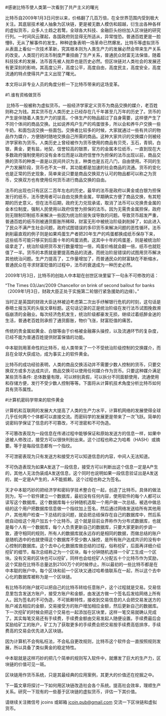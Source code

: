 #感谢比特币使人类第一次看到了共产主义的曙光


比特币自2009年1月3日问世以来，价格翻了几百万倍，在全世界范围内受到极大关注。其底层技术被人抽象为区块链，更是被无数人模仿和超越，衍生出各种各样的虚拟货币，众多人士趋之若鹜，全球各大科技、金融巨头纷纷加入区块链的研究行列。一时间风云骤起，各国政府则显得无所适从，异常惶恐。普通百姓更是一脸懵B，无从了解事件的发生。种种迹象表明一场革命已然爆发。比特币等虚拟货币从表面上看似一次技术革新，究其根本则为人类生产力的发展必然会带来生产关系的改变。人类现行的法币制度严重扭曲了生产关系，普通民众财富无法保值，随着科技技术的发展，法币首先被人抛弃也是历史必然。但区块链对人类社会的发展还有更深刻的影响，其高度公开，高度公平，高度自由，高度民主，高度安全，高度流通的特点使得共产主义出现了曙光。


本文将以非专业人员的角度分析一下比特币带来的这场变革。


#1.谁有资格做货币

 比特币一般被称为虚拟货币。一般经济学家定义货币为商品交换的媒介，老百姓则称之为钱。其实货币在人类历史上已经存在几千年甚至几万年的历史了。货币的产生是伴随着人类生产力的提高，个体生产的物品超过了自身需要，这样便产生了不同个体间的商品交换。比如说养鸡户生产的鸡蛋很多，所以会和养牛户交换一些牛奶，和面包店交换一些面包。交换者比较多的时候，大家就通过一些有共识的物品作为媒介，方便随时随地交换自己所需的商品。这种大家共识的交换媒介则被经济学家称为货币。人类历史上曾经被作为货币使用的商品有贝壳，玉石，青铜，白银，黄金，更有盐，地契，信誉较高的银票，官方的金属本位纸币，一直到现在大多数政府强制使用的没有金本位而是以政府信誉作为担保的法币出现以前，商品交换的货币的种类一直是以民间共识为主，种类也是五花八门，自由使用。不同的生产力发展阶段，货币也不太一样，其功能都是加速的社会商品的流通。货币的变化也是正常的历史现象，简单来说只要是商品交换双方认可的物品都可以称之为货币，交换双方也有使用任何货币进行商品交换的自由。


法币的出现也只有区区二百年左右的历史。最早的法币是政府以黄金或白银为担保发行的纸币，法币使用者可以自由兑换贵金属，早期确实方便了商品交换，有其短期的历史意义。但在法币后期，政府无力兑现承诺，取消了法币可以兑换贵金属的金本位制度，强制人民使用以政府信誉为担保的法币。因为无需贵金属担保，政府则无限制印制纸币来解决一些因为统治阶层失误导致的问题。导致货币超发严重，普通百姓的纸币则被通货膨胀所稀释，财富无形中被统治阶级剥削掉了，如此进入了民众不满产生社会问题，政府试图错误的多印货币来解决问题的恶性循环。法币剥削最直观的例子则是如果鸡蛋生产者把20年生产的鸡蛋都换成纸币保存下来，这些纸币可能只够买到后面十年的鸡蛋消费。这其中十年的鸡蛋差，则是被统治阶级拿走了，统治阶级把货币发行数量增加一倍，鸡蛋价格就会翻一倍，纸币也就贬值了一半。货币的本质就是要提高商品的流通，而统治阶层错误的试图用货币解决其他统治问题。生产力提高了，工作量增加了，而普通民众的财富缺在不断缩水，普通民众在寻求财富贬值的过程中，法币的衰退成为一种历史必然。


2009年1月3日，比特币的创始人中本聪在创世区块里留下一句永不可修改的话：

“The Times 03/Jan/2009 Chancellor on brink of second bailout for banks（2009年1月3日，财政大臣正处于实施第二轮银行紧急援助的边缘）。”

当时正是英国的财政大臣达林被迫考虑第二次出手纾解银行危机的时刻，这句话是泰晤士报当天的头版文章标题。这句话记录的正是统治阶级在发行法币试图挽救濒临崩溃的金融业。每次经济危机发生，统治阶级都豪发无损，继续过着纸醉金迷的生活，普通老百姓则承担了通货膨胀，物价飞涨，财富贬值的痛苦。

传统的贵金属如黄金、白银等由于价格被金融寡头操控，以及流通环节的复杂度，已经不能为普通百姓提供财富保值的功能。

中本聪则用革命性的比特币，给人类带来了一个不受统治阶级控制的交换媒介，而且在全球大获成功，成为事实上的软件黄金。


比特币的成功经验表明，人类的商品交换活动并不需要少数人控制的货币，只要交换双方或多方达成共识，商品交换可以使用任何媒介作为货币。只要这种媒介满足某些货币条件: 总体数量有限，可以辨别真假，可以拆分不同面额使用，流通使用和存储方便，发行不受少数人控制等等。下面将从计算机技术角度分析比特币如何具有货币属性。


#计算机密码学带来的软件黄金


计算机和互联网的发展大大提高了人类的生产力水平，计算机网络的发展使得全球几乎任何两个个体都可以直接交流。而密码学的发展更是带来了一次飞跃。简单的说密码学保证了信息的不可篡改，不可泄密和不可伪造。


不可篡改表现为一段信息在传递过程中能够保证和原始发送方的信息一样，如果中途被人修改过，接受方可以很快判别出来。这个过程也称之为哈希（HASH）或摘要。等于是每段信息都有一个指纹。


不可泄密表现为只有发送方和接受方可以知道信息的内容，中间人无法知道。


不可伪造表现为如果A发送了一段信息，接受方可以判断出这个信息一定是A产生的，其他人无法伪装成A发送信息，这个同时也说明如果一段信息验证出是A发送的，就一定是A产生的，A不能抵赖。这个过程也称之为签名。


天才中本聪巧妙的把经济学和密码学技术整合在一起，创造了比特币。具体的做法则为，写一个软件建立一个数据库，最初没有任何内容，使用软件的每个人都可以读写这个数据库。这个数据库每十分钟随机选取一个用户做一次总结，被选中做总结的这个用户把数据库信息做一个指纹加上签名，然后通过网络发送给所有其他用户，其他用户检查一下总结的没问题，就会把总结保存在自己的数据库中，然后系统自动给这个用户加五十个比特币。这个就是目前业界称作为分布式数据库，也就是每个人有一个数据库，每个人负责更新自己的数据库，只要大家更新的步调一致，遵守相同的规则，所有人的数据库就永远存的是相同的数据，而做总结的账户是随机选中的也就使得这个数据库不受少数人操控，是所有账户达成共识的没有中心控制的数据库。这个去中心化数据库做总结的过程，俗称挖矿，后面再详细介绍挖矿的细节，每次总结称之为一个区块，每十分钟随机选择一个矿工生成一个区块。没有交易的区块也可以挖矿，同样也会给挖矿人分配五十个比特币作为奖励，这个奖励在比特币总量达到2100万个的时候停止。所以最初的一些比特币都是在中本聪的账户中。每个区块和前一个区块又通过哈希值联系在一起，所以这个去中心化的数据库被称为是一个区块链。


有比特币的账户就可以把自己的比特币转给任意账户，这个过程就是交易。交易信息里包含发送方账户，接受方账户和金额，由发送方做一个签名后发给网络上所有人。因为签名的不可伪造，不可抵赖特性，接收到交易信息的人会把交易发送方的账户减去相应的金额，交易接受方的账户增加相应金额，然后更新自己的数据库。下一次挖矿的时候会把这个交易也一起添加在区块里，这样一笔交易就确认完成了。其实每笔交易还有手续费，手续费金额由交易发起人随便设置。手续费最后会奖励给矿工的账户，矿工为了获取更多的手续费会把交易按手续费高低排序，手续费高的交易会优先进入区块链。

因为计算机不会徇私枉法，不会私自更改规则，比特币这个软件会一直按照规则发展，所以具备了类似黄金的稳定特性。

中本聪就是这样巧妙的把几个简单的规则写入软件中，就爆发了巨大的生产力，区块链的价值可见一斑。

区块链用作货币系统，只是其最经典的应用案例，其更大的价值还在挖掘之中。

下一篇文章将探讨一下如何用区块链改造社会各个系统。提高社会效率，理顺生产关系。研究一下现有的一些基于区块链的虚拟货币，评估一下其价值。


请继续关注微信号 jcoins 或邮箱 jcoin.pub@gmail.com 交流一下区块链和虚拟货币。